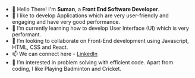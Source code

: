 - 👋 Hello There! I'm **Suman**, a **Front End Software Developer**.
- 💞️ I like to develop Applications which are very user-friendly and engaging and have very good performance.
- 🌱 I’m currently learning how to develop User Interface (UI) which is very performant.
- 💞️ I’m looking to collaborate on Front-End development using Javascript, HTML, CSS and React.
- 📫 We can connect here - [LinkedIn](https://www.linkedin.com/in/suman-das-a0586810a/)
- 👀 I’m interested in problem solving with efficient code. Apart from coding, I like Playing Badminton and Cricket.

<!---
shanugit/shanugit is a ✨ special ✨ repository because its `README.md` (this file) appears on your GitHub profile.
You can click the Preview link to take a look at your changes.
--->
